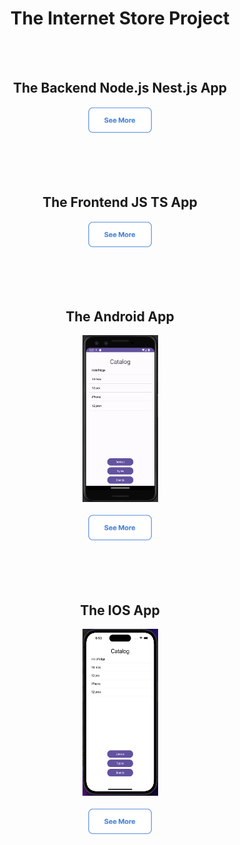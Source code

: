 <h1 align="center">The Internet Store Project</h1>

<br><br>

<h2 align="center">The Backend Node.js Nest.js App</h2>
<p align="center">
  <a href="https://github.com/addamsv/internet-store/tree/backend-product">
    <img src="./README_FILES/se_more.png" width="104px" height="43px">
  </a>
</p>

<br><br><br>

<h2 align="center">The Frontend JS TS App</h2>
<p align="center">
  <a href="https://github.com/addamsv/internet-store/tree/front-product">
    <img src="./README_FILES/se_more.png" width="104px" height="43px">
  </a>
</p>

<br><br><br>

<h2 align="center">The Android App</h2>
<p align="center">
  <a href="./README_FILES/pixel_3_API33.png">
    <img src="./README_FILES/pixel_3_API33.png" width="121px" height="267px">
  </a>
  <br><br>
  <a href="https://github.com/addamsv/internet-store/tree/android-product">
    <img src="./README_FILES/se_more.png" width="104px" height="43px">
  </a>
</p>

<br><br><br>

<h2 align="center">The IOS App</h2>
<p align="center">
  <a href="./README_FILES/Screenshot 2023-10-09 at 18.53.09.png">
    <img src="./README_FILES/Screenshot 2023-10-09 at 18.53.09.png" width="121px" height="267px">
  </a>
  <br><br>
  <a href="https://github.com/addamsv/internet-store/tree/ios-dev">
    <img src="./README_FILES/se_more.png" width="104px" height="43px">
  </a>
</p>
